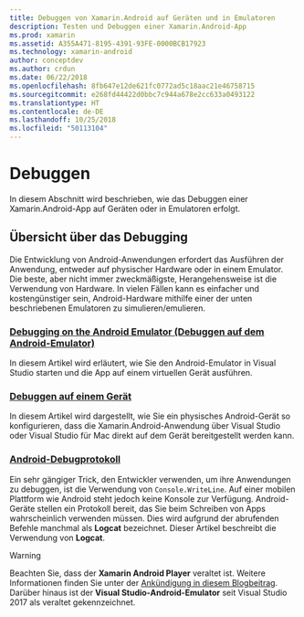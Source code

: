```yaml
---
title: Debuggen von Xamarin.Android auf Geräten und in Emulatoren
description: Testen und Debuggen einer Xamarin.Android-App
ms.prod: xamarin
ms.assetid: A355A471-8195-4391-93FE-0000BCB17923
ms.technology: xamarin-android
author: conceptdev
ms.author: crdun
ms.date: 06/22/2018
ms.openlocfilehash: 8fb647e12de621fc0772ad5c18aac21e46758715
ms.sourcegitcommit: e268fd44422d0bbc7c944a678e2cc633a0493122
ms.translationtype: HT
ms.contentlocale: de-DE
ms.lasthandoff: 10/25/2018
ms.locfileid: "50113104"
---
```

# <a name="debugging"></a>Debuggen

In diesem Abschnitt wird beschrieben, wie das Debuggen einer Xamarin.Android-App auf Geräten oder in Emulatoren erfolgt.

## <a name="debugging-overview"></a>Übersicht über das Debugging

Die Entwicklung von Android-Anwendungen erfordert das Ausführen der Anwendung, entweder auf physischer Hardware oder in einem Emulator. Die beste, aber nicht immer zweckmäßigste, Herangehensweise ist die Verwendung von Hardware. In vielen Fällen kann es einfacher und kostengünstiger sein, Android-Hardware mithilfe einer der unten beschriebenen Emulatoren zu simulieren/emulieren.

### <a name="debugging-on-the-android-emulatorandroiddeploy-testdebuggingdebug-on-emulatormd"></a>[Debugging on the Android Emulator (Debuggen auf dem Android-Emulator)](~/android/deploy-test/debugging/debug-on-emulator.md)

In diesem Artikel wird erläutert, wie Sie den Android-Emulator in Visual Studio starten und die App auf einem virtuellen Gerät ausführen.

### <a name="debugging-on-a-deviceandroiddeploy-testdebuggingdebug-on-devicemd"></a>[Debuggen auf einem Gerät](~/android/deploy-test/debugging/debug-on-device.md)

In diesem Artikel wird dargestellt, wie Sie ein physisches Android-Gerät so konfigurieren, dass die Xamarin.Android-Anwendung über Visual Studio oder Visual Studio für Mac direkt auf dem Gerät bereitgestellt werden kann.

### <a name="android-debug-logandroiddeploy-testdebuggingandroid-debug-logmd"></a>[Android-Debugprotokoll](~/android/deploy-test/debugging/android-debug-log.md)

Ein sehr gängiger Trick, den Entwickler verwenden, um ihre Anwendungen zu debuggen, ist die Verwendung von `Console.WriteLine`. Auf einer mobilen Plattform wie Android steht jedoch keine Konsole zur Verfügung. Android-Geräte stellen ein Protokoll bereit, das Sie beim Schreiben von Apps wahrscheinlich verwenden müssen. Dies wird aufgrund der abrufenden Befehle manchmal als **Logcat** bezeichnet. Dieser Artikel beschreibt die Verwendung von **Logcat**.

> [!WARNING]
> Beachten Sie, dass der **Xamarin Android Player** veraltet ist. Weitere Informationen finden Sie unter der [Ankündigung in diesem Blogbeitrag](https://blog.xamarin.com/live-from-dotnetconf-cycle-7-xamarin-studio-6-and-more/). Darüber hinaus ist der **Visual Studio-Android-Emulator** seit Visual Studio 2017 als veraltet gekennzeichnet.
